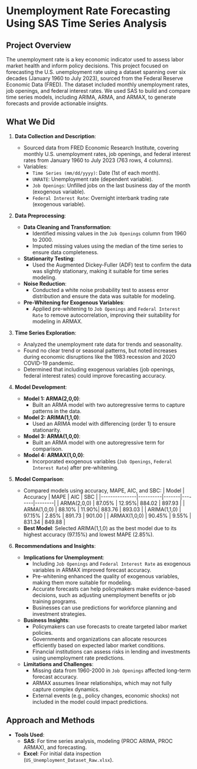 # Unemployment Rate Forecasting Using SAS Time Series Analysis


## Project Overview
The unemployment rate is a key economic indicator used to assess labor market health and inform policy decisions. This project focused on forecasting the U.S. unemployment rate using a dataset spanning over six decades (January 1960 to July 2023), sourced from the Federal Reserve Economic Data (FRED). The dataset included monthly unemployment rates, job openings, and federal interest rates. We used SAS to build and compare time series models, including ARIMA, ARMA, and ARMAX, to generate forecasts and provide actionable insights.

## What We Did
1. **Data Collection and Description**:
   - Sourced data from FRED Economic Research Institute, covering monthly U.S. unemployment rates, job openings, and federal interest rates from January 1960 to July 2023 (763 rows, 4 columns).
   - Variables:
     - `Time Series (mm/dd/yyyy)`: Date (1st of each month).
     - `UNRATE`: Unemployment rate (dependent variable).
     - `Job Openings`: Unfilled jobs on the last business day of the month (exogenous variable).
     - `Federal Interest Rate`: Overnight interbank trading rate (exogenous variable).

2. **Data Preprocessing**:
   - **Data Cleaning and Transformation**:
     - Identified missing values in the `Job Openings` column from 1960 to 2000.
     - Imputed missing values using the median of the time series to ensure data completeness.
   - **Stationarity Testing**:
     - Used the Augmented Dickey-Fuller (ADF) test to confirm the data was slightly stationary, making it suitable for time series modeling.
   - **Noise Reduction**:
     - Conducted a white noise probability test to assess error distribution and ensure the data was suitable for modeling.
   - **Pre-Whitening for Exogenous Variables**:
     - Applied pre-whitening to `Job Openings` and `Federal Interest Rate` to remove autocorrelation, improving their suitability for modeling in ARMAX.

3. **Time Series Exploration**:
   - Analyzed the unemployment rate data for trends and seasonality.
   - Found no clear trend or seasonal patterns, but noted increases during economic disruptions like the 1983 recession and 2020 COVID-19 pandemic.
   - Determined that including exogenous variables (job openings, federal interest rates) could improve forecasting accuracy.

4. **Model Development**:
   - **Model 1: ARMA(2,0,0)**:
     - Built an ARMA model with two autoregressive terms to capture patterns in the data.
   - **Model 2: ARIMA(1,1,0)**:
     - Used an ARIMA model with differencing (order 1) to ensure stationarity.
   - **Model 3: ARMA(1,0,0)**:
     - Built an ARMA model with one autoregressive term for comparison.
   - **Model 4: ARMAX(1,0,0)**:
     - Incorporated exogenous variables (`Job Openings`, `Federal Interest Rate`) after pre-whitening.

5. **Model Comparison**:
   - Compared models using accuracy, MAPE, AIC, and SBC:
     | Model         | Accuracy | MAPE  | AIC    | SBC    |
     |---------------|----------|-------|--------|--------|
     | ARMA(2,0,0)   | 87.05%   | 12.95%| 884.02 | 897.93 |
     | ARMA(1,0,0)   | 88.10%   | 11.90%| 883.76 | 893.03 |
     | ARIMA(1,1,0)  | 97.15%   | 2.85% | 891.73 | 901.00 |
     | ARMAX(1,0,0)  | 90.45%   | 9.55% | 831.34 | 849.88 |
   - **Best Model**: Selected ARIMA(1,1,0) as the best model due to its highest accuracy (97.15%) and lowest MAPE (2.85%).

6. **Recommendations and Insights**:
   - **Implications for Unemployment**:
     - Including `Job Openings` and `Federal Interest Rate` as exogenous variables in ARMAX improved forecast accuracy.
     - Pre-whitening enhanced the quality of exogenous variables, making them more suitable for modeling.
     - Accurate forecasts can help policymakers make evidence-based decisions, such as adjusting unemployment benefits or job training programs.
     - Businesses can use predictions for workforce planning and investment strategies.
   - **Business Insights**:
     - Policymakers can use forecasts to create targeted labor market policies.
     - Governments and organizations can allocate resources efficiently based on expected labor market conditions.
     - Financial institutions can assess risks in lending and investments using unemployment rate predictions.
   - **Limitations and Challenges**:
     - Missing data from 1960-2000 in `Job Openings` affected long-term forecast accuracy.
     - ARMAX assumes linear relationships, which may not fully capture complex dynamics.
     - External events (e.g., policy changes, economic shocks) not included in the model could impact predictions.

## Approach and Methods
- **Tools Used**:
  - **SAS**: For time series analysis, modeling (PROC ARIMA, PROC ARMAX), and forecasting.
  - **Excel**: For initial data inspection (`US_Unemployment_Dataset_Raw.xlsx`).
